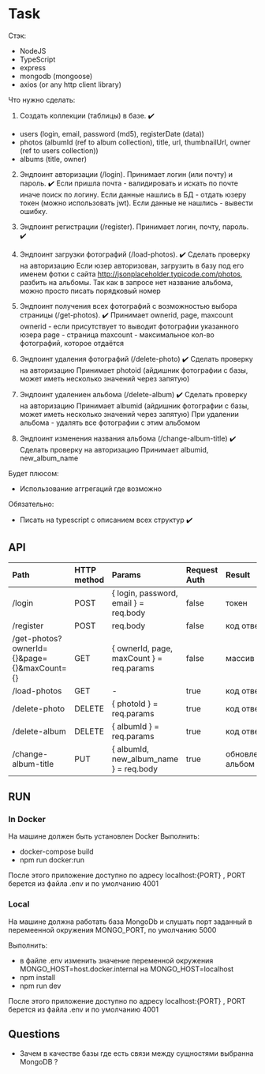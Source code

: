 # Task

Стэк:

- NodeJS
- TypeScript
- express
- mongodb (mongoose)
- axios (or any http client library)

Что нужно сделать:

1. Создать коллекции (таблицы) в базе.  ✔️

- users (login, email, password (md5), registerDate (data)) 
- photos (albumId (ref to album collection), title, url, thumbnailUrl, owner (ref to users collection))
- albums (title, owner)

2. Эндпоинт авторизации (/login). Принимает логин (или почту) и пароль.  ✔️
   Если пришла почта - валидировать и искать по почте иначе поиск по логину. 
   Если данные нашлись в БД - отдать юзеру токен (можно использовать jwt). 
   Если данные не нашлись - вывести ошибку. 

3. Эндпоинт регистрации (/register). Принимает логин, почту, пароль. ✔️

4. Эндпоинт загрузки фотографий (/load-photos). ✔️
   Сделать проверку на авторизацию
   Если юзер авторизован, загрузить в базу под его именем фотки с сайта
   http://jsonplaceholder.typicode.com/photos, разбить на альбомы. Так как
   в запросе нет название альбома, можно просто писать порядковый номер

5. Эндпоинт получения всех фотографий с возможностью выбора страницы (/get-photos). ✔️
   Принимает ownerid, page, maxcount
   ownerid - если присутствует то выводит фотографии указанного юзера
   page - страница
   maxcount - максимальное кол-во фотографий, которое отдаётся

6. Эндпоинт удаления фотографий (/delete-photo) ✔️
   Сделать проверку на авторизацию
   Принимает photoid (айдишник фотографии с базы, может иметь несколько значений через запятую)

7. Эндпоинт удалениен альбома (/delete-album) ✔️
   Сделать проверку на авторизацию
   Принимает albumid (айдишник фотографии с базы, может иметь несколько значений через запятую)
   При удалении альбома - удалять все фотографии с этим альбомом

8. Эндпоинт изменения названия альбома (/change-album-title)  ✔️
   Сделать проверку на авторизацию
   Принимает albumid, new_album_name

Будет плюсом:

- Использование аггрегаций где возможно

Обязательно:

- Писать на typescript с описанием всех структур  ✔️

## API

| Path        | HTTP method | Params | Request Auth | Result |
| :---------- | :---------- | :----- | :----------- | :----- |
| /login | POST |  { login, password, email } = req.body | false | токен |
| /register | POST |  req.body | false | код ответа |
| /get-photos?ownerId={}&page={}&maxCount={} | GET | { ownerId, page, maxCount } = req.params | false | массив фото |
| /load-photos | GET |  -  | true | код ответа |
| /delete-photo | DELETE |  { photoId } = req.params | true | код ответа |
| /delete-album | DELETE |  { albumId } = req.params | true | код ответа |
| /change-album-title | PUT |  { albumId, new_album_name } = req.body | true | обновленный альбом |

## RUN

### In Docker
На машине должен быть установлен Docker
Выполнить:
- docker-compose build
- npm run docker:run

После этого приложение доступно по адресу localhost:{PORT} , PORT берется из файла .env и по умолчанию 4001

### Local
На машине должна работать база MongoDb и слушать порт заданный в перемеенной окружения MONGO_PORT, по умолчанию 5000


Выполнить:
- в файле .env изменить значение переменной окружения MONGO_HOST=host.docker.internal на MONGO_HOST=localhost 
- npm install
- npm run dev

После этого приложение доступно по адресу localhost:{PORT} , PORT берется из файла .env и по умолчанию 4001

## Questions

- Зачем в качестве базы где есть связи между сущностями выбранна MongoDB ?
